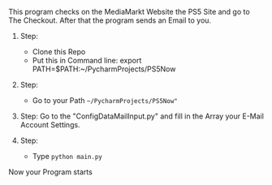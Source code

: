 This program checks on the MediaMarkt Website the PS5 Site and go to The Checkout. After that the program sends an Email to you.


1. Step:
   - Clone this Repo
    - Put this in Command line:
    export PATH=$PATH:~/PycharmProjects/PS5Now
      
2. Step:
    - Go to your Path ```~/PycharmProjects/PS5Now"```
    
3. Step:
    Go to the "ConfigDataMailInput.py" and fill in the Array your E-Mail Account Settings.
    
4. Step:
    - Type ```python main.py```


Now your Program starts


